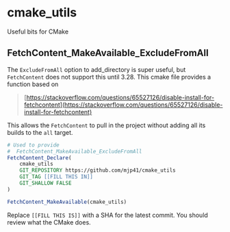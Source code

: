 # cmake_utils
Useful bits for CMake

## FetchContent_MakeAvailable_ExcludeFromAll

The `ExcludeFromAll` option to add_directory is super useful, but `FetchContent` does not support this until 3.28.  This cmake file provides a function based on
> [https://stackoverflow.com/questions/65527126/disable-install-for-fetchcontent](https://stackoverflow.com/questions/65527126/disable-install-for-fetchcontent)

This allows the `FetchContent` to pull in the project without adding all its builds to the `all` target.

```cmake
# Used to provide
#  FetchContent_MakeAvailable_ExcludeFromAll
FetchContent_Declare(
    cmake_utils
    GIT_REPOSITORY https://github.com/mjp41/cmake_utils
    GIT_TAG [[FILL THIS IN]]  
    GIT_SHALLOW FALSE
)

FetchContent_MakeAvailable(cmake_utils)
```

Replace `[[FILL THIS IS]]` with a SHA for the latest commit.  You should review what the CMake does.
